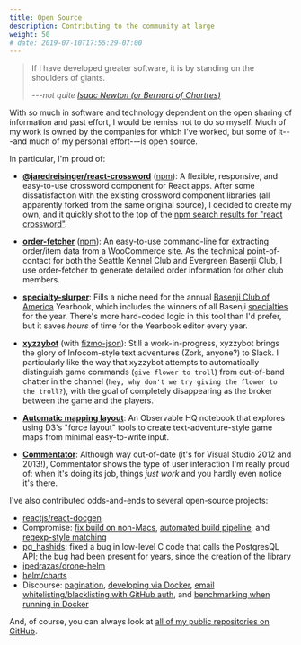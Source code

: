 ```yaml
---
title: Open Source
description: Contributing to the community at large
weight: 50
# date: 2019-07-10T17:55:29-07:00
---
```


> If I have developed greater software, it is by standing on the shoulders of giants.
>
> <cite>---not quite [Isaac Newton (or Bernard of Chartres)](https://en.wikipedia.org/wiki/Standing_on_the_shoulders_of_giants)</cite>

With so much in software and technology dependent on the open sharing of information and past effort, I would be remiss not to do so myself. Much of my work is owned by the companies for which I've worked, but some of it---and much of my personal effort---is open source.

In particular, I'm proud of:

- [**@jaredreisinger/react-crossword**](https://github.com/JaredReisinger/react-crossword) ([npm](https://www.npmjs.com/package/@jaredreisinger/react-crossword)): A flexible, responsive, and easy-to-use crossword component for React apps. After some dissatisfaction with the existing crossword component libraries (all apparently forked from the same original source), I decided to create my own, and it quickly shot to the top of the [npm search results for "react crossword"](https://www.npmjs.com/search?q=react%20crossword).

- [**order-fetcher**](https://github.com/JaredReisinger/order-fetcher) ([npm](https://www.npmjs.com/package/order-fetcher)): An easy-to-use command-line for extracting order/item data from a WooCommerce site. As the technical point-of-contact for both the Seattle Kennel Club and Evergreen Basenji Club, I use order-fetcher to generate detailed order information for other club members.

- [**specialty-slurper**](https://github.com/JaredReisinger/specialty-slurper): Fills a niche need for the annual [Basenji Club of America](https://basenji.org) Yearbook, which includes the winners of all Basenji [specialties](https://www.akc.org/sports/conformation/resources/conformation-explanation/) for the year. There's more hard-coded logic in this tool than I'd prefer, but it saves _hours_ of time for the Yearbook editor every year.

- [**xyzzybot**](https://github.com/JaredReisinger/xyzzybot) (with [fizmo-json](https://github.com/JaredReisinger/fizmo-json)): Still a work-in-progress, xyzzybot brings the glory of Infocom-style text adventures (Zork, anyone?) to Slack. I particularly like the way that xyzzybot attempts to automatically distinguish game commands (`give flower to troll`) from out-of-band chatter in the channel (`hey, why don't we try giving the flower to the troll?`), with the goal of completely disappearing as the broker between the game and the players.

- [**Automatic mapping layout**](https://observablehq.com/d/58f420d9218ed67d): An Observable HQ notebook that explores using D3's "force layout" tools to create text-adventure-style game maps from minimal easy-to-write input.

- [**Commentator**](http://jaredreisinger.github.io/Commentator/): Although way out-of-date (it's for Visual Studio 2012 and 2013!), Commentator shows the type of user interaction I'm really proud of: when it's doing its job, things _just work_ and you hardly even notice it's there.

I've also contributed odds-and-ends to several open-source projects:

- [reactjs/react-docgen](https://github.com/reactjs/react-docgen/pull/454)
- Compromise: [fix build on non-Macs](https://github.com/spencermountain/compromise/pull/650), [automated build pipeline](https://github.com/spencermountain/compromise/pull/679), and [regexp-style matching](https://github.com/spencermountain/compromise/pull/715)
- [pg_hashids](https://github.com/iCyberon/pg_hashids/pull/20): fixed a bug in low-level C code that calls the PostgresQL API; the bug had been present for years, since the creation of the library
- [ipedrazas/drone-helm](https://github.com/ipedrazas/drone-helm/pull/87)
- [helm/charts](https://github.com/helm/charts/pull/9390)
- Discourse: [pagination](https://github.com/discourse/discourse/pull/4866), [developing via Docker](https://github.com/discourse/discourse/pull/4450), [email whitelisting/blacklisting with GitHub auth](https://github.com/discourse/discourse/pull/4457), and [benchmarking when running in Docker](https://github.com/discourse/discourse/pull/4454)

And, of course, you can always look at [all of my public repositories on GitHub](https://github.com/JaredReisinger?tab=repositories).
